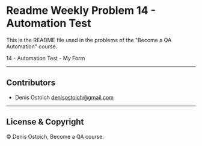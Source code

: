 # Readme Weekly Problem 14 - Automation Test

This is the README file used in the problems of the "Become a QA Automation" course.

14 - Automation Test - My Form

---

## Contributors

- Denis Ostoich <denisostoich@gmail.com>

---

## License & Copyright

© Denis Ostoich, Become a QA course.